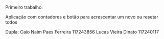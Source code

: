 Primeiro trabalho:

Aplicação com contadores e botão para acrescentar um novo ou resetar todos

Dupla: Caio Naim Paes Ferreira 117243856
       Lucas Vieira Dinato 117240117
